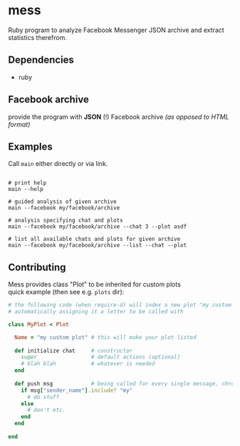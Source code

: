 # mess

Ruby program to analyze Facebook Messenger JSON archive and extract statistics therefrom.

## Dependencies
  - ruby

## Facebook archive
provide the program with **JSON** (!) Facebook archive _(as opposed to HTML format)_

## Examples
Call `main` either directly or via link.
```

# print help
main --help 

# guided analysis of given archive
main --facebook my/facebook/archive

# analysis specifying chat and plots
main --facebook my/facebook/archive --chat 3 --plot asdf

# list all available chats and plots for given archive
main --facebook my/facebook/archive --list --chat --plot

```

## Contributing
Mess provides class "Plot" to be inherited for custom plots \
quick example (then see e.g. `plots` dir):
```ruby
# the following code (when require-d) will index a new plot "my custom plot"
# automatically assigning it a letter to be called with

class MyPlot < Plot

  Name = "my custom plot" # this will make your plot listed
  
  def initialize chat     # constructor
    super                 # default actions (optional)
    # blah blah           # whatever is needed
  end
  
  def push msg            # being called for every single message, chronologically
    if msg["sender_name"].include? "my"
      # do stuff
    else
      # don't etc.
    end
  end
  
end 
```
